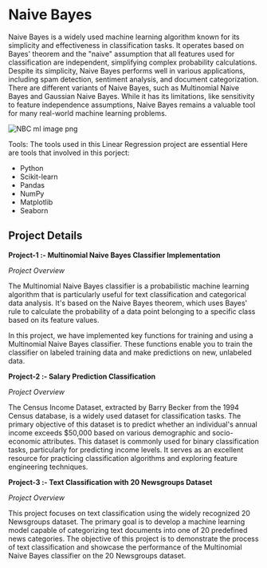 # Naive Bayes

Naive Bayes is a widely used machine learning algorithm known for its simplicity and effectiveness in classification tasks. It operates based on Bayes' theorem and the "naive" assumption that all features used for classification are independent, simplifying complex probability calculations. Despite its simplicity, Naive Bayes performs well in various applications, including spam detection, sentiment analysis, and document categorization. There are different variants of Naive Bayes, such as Multinomial Naive Bayes and Gaussian Naive Bayes. While it has its limitations, like sensitivity to feature independence assumptions, Naive Bayes remains a valuable tool for many real-world machine learning problems.

![NBC ml image png](https://github.com/JAbhi09/Data-Science/assets/143057373/eacab35d-de1c-47f3-9a54-a1c3f0dd7127)

Tools: The tools used in this Linear Regression project are essential Here are tools that involved in this porject:

- Python
- Scikit-learn
- Pandas
- NumPy
- Matplotlib
- Seaborn

## Project Details

**Project-1 :- Multinomial Naive Bayes Classifier Implementation**

*Project Overview*

The Multinomial Naive Bayes classifier is a probabilistic machine learning algorithm that is particularly useful for text classification and categorical data analysis. It's based on the Naive Bayes theorem, which uses Bayes' rule to calculate the probability of a data point belonging to a specific class based on its feature values.

In this project, we have implemented key functions for training and using a Multinomial Naive Bayes classifier. These functions enable you to train the classifier on labeled training data and make predictions on new, unlabeled data.

**Project-2 :- Salary Prediction Classification**

*Project Overview*

The Census Income Dataset, extracted by Barry Becker from the 1994 Census database, is a widely used dataset for classification tasks. The primary objective of this dataset is to predict whether an individual's annual income exceeds $50,000 based on various demographic and socio-economic attributes. This dataset is commonly used for binary classification tasks, particularly for predicting income levels. It serves as an excellent resource for practicing classification algorithms and exploring feature engineering techniques.


**Project-3 :- Text Classification with 20 Newsgroups Dataset**

*Project Overview*

This project focuses on text classification using the widely recognized 20 Newsgroups dataset. The primary goal is to develop a machine learning model capable of categorizing text documents into one of 20 predefined news categories. The objective of this project is to demonstrate the process of text classification and showcase the performance of the Multinomial Naive Bayes classifier on the 20 Newsgroups dataset.


